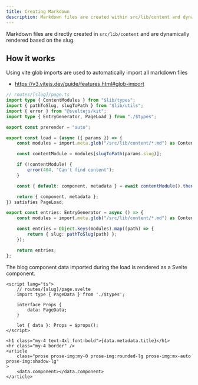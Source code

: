```yaml
---
title: Creating Markdown
description: Markdown files are created within src/lib/content and dynamically rendered using the slug. This uses vite glob import to load all markdown content and pass it as a component to the svelte page
---
```

Markdown files are directly created in `src/lib/content` and are dynamically rendered based on the slug.

## How it works
Using vite glob imports are used to automatically import all markdown files
- https://v3.vitejs.dev/guide/features.html#glob-import

```ts
// routes/[slug]/page.ts
import type { ContentModules } from "$lib/types";
import { pathToSlug, slugToPath } from "$lib/utils";
import { error } from "@sveltejs/kit";
import type { EntryGenerator, PageLoad } from "./$types";

export const prerender = "auto";

export const load = (async ({ params }) => {
	const modules = import.meta.glob("/src/lib/content/*.md") as ContentModules;

	const contentModule = modules[slugToPath(params.slug)];

	if (!contentModule) {
		error(404, "Can't find content");
	}

	const { default: component, metadata } = await contentModule().then();

	return { component, metadata };
}) satisfies PageLoad;

export const entries: EntryGenerator = async () => {
	const modules = import.meta.glob("/src/lib/content/*.md") as ContentModules;

	const entries = Object.keys(modules).map((path) => {
		return { slug: pathToSlug(path) };
	});

	return entries;
};
```

The blog component data imported during the load is rendered as a Svelte component.
```svelte
<script lang="ts">
	// routes/[slug]/page.svelte
	import type { PageData } from './$types';

	interface Props {
		data: PageData;
	}

	let { data }: Props = $props();
</script>

<h1 class="my-4 text-4xl font-bold">{data.metadata.title}</h1>
<hr class="my-4 border" />
<article
	class="prose prose-img:my-0 prose-img:rounded-lg prose-img:mx-auto prose-img:shadow-lg"
>
	<data.component></data.component>
</article>
```
